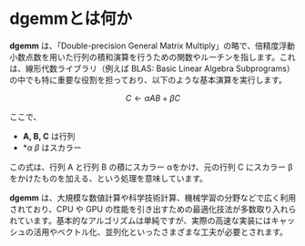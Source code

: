 # dgemmとは何か

**dgemm** は、「Double-precision General Matrix Multiply」の略で、倍精度浮動小数点数を用いた行列の積和演算を行うための関数やルーチンを指します。これは、線形代数ライブラリ（例えば BLAS: Basic Linear Algebra Subprograms）の中でも特に重要な役割を担っており、以下のような基本演算を実行します。

$$
C \gets \alpha A B + \beta C
$$

ここで、

- **A, B, C** は行列  
- **α β* はスカラー

この式は、行列 A と行列 B の積にスカラー αをかけ、元の行列 C にスカラー βをかけたものを加える、という処理を意味しています。

**dgemm** は、大規模な数値計算や科学技術計算、機械学習の分野などで広く利用されており、CPU や GPU の性能を引き出すための最適化技法が多数取り入れられています。基本的なアルゴリズムは単純ですが、実際の高速な実装にはキャッシュの活用やベクトル化、並列化といったさまざまな工夫が必要とされます。



